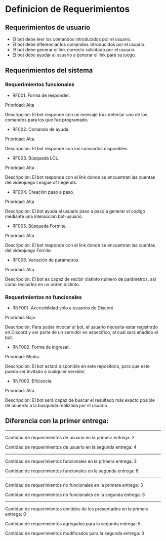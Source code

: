 # Definicion de Requerimientos

## Requerimientos de usuario
- El bot debe leer los comandos introducidos por el usuario.
- El bot debe diferenciar los comandos introducidos por el usuario.
- El bot debe generar el link correcto solicitado por el usuario.
- El bot debe ayudar al usuario a generar el link para su juego.


## Requerimientos del sistema

### Requerimientos funcionales
- RF001. Forma de responder.

Prioridad: Alta

Descripción: El bot responde con un mensaje tras detectar uno de los comandos para los que fue programado.

- RF002. Comando de ayuda.

Prioridad: Alta.

Descripción: El bot responde con los comandos disponibles.

- RF003. Búsqueda LOL.

Prioridad: Alta

Descripción: El bot responde con el link donde se encuentran las cuentas del videojuego League of Legends.

- RF004. Creación paso a paso.

Prioridad: Alta

Descripción: El bot ayuda al usuario paso a paso a generar el codigo mediante una interacción bot-usuario.

- RF005. Búsqueda Fortnite.

Prioridad: Alta

Descripción: El bot responde con el link donde se encuentran las cuentas del videojuego Fornite.

- RF006. Variación de parámetros.

Prioridad: Alta

Descripción: El bot es capaz de recibir distinto número de parámetros, así como recibirlos en un orden distinto.

### Requerimientos no funcionales
- RNF001. Accesibilidad solo a usuarios de Discord.

Prioridad: Baja

Descripción: Para poder invocar al bot, el usuario necesita estar registrado en Discord y ser parte de un servidor en específico, al cual será añadido el bot.

- RNF002. Forma de ingresar.

Prioridad: Media.

Descripción: El bot estará disponible en este repositorio, para que este pueda ser invitado a cualquier servidor.

- RNF003. Eficiencia.

Prioridad: Alta.

Descripción: El bot será capaz de buscar el resultado más exacto posible de acuerdo a la busqueda realizada por el usuario.

## Diferencia con la primer entrega:

-------------------------------------------------------------------
Cantidad de requerimientos de usuario en la primera entrega: 2


Cantidad de requerimientos de usuario en la segunda entrega: 4

-------------------------------------------------------------------

Cantidad de requerimientos funcionales en la primera entrega: 3

Cantidad de requerimientos funcionales en la segunda entrega: 6

-------------------------------------------------------------------

Cantidad de requerimientos no funcionales en la primera entrega: 3

Cantidad de requerimientos no funcionales en la segunda entrega: 3

---------------------------------------------------------------------------------

Cantidad de requerimientos omitidos de los presentados en la primera entrega: 0

Cantidad de requerimientos agregados para la segunda entrega: 5

Cantidad de requerimientos modificados para la segunda entrega: 0

